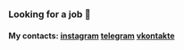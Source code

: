 ### Looking for a job 👋

#### My contacts: [instagram](https://www.instagram.com/sergey.verbin) [telegram](https://t.me/sergey_verbin) [vkontakte](https://vk.com/sergey.verbin)
